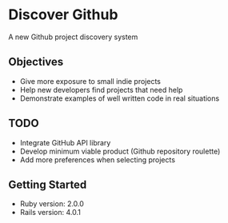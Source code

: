 Discover Github
===============

A new Github project discovery system

Objectives
----------
* Give more exposure to small indie projects
* Help new developers find projects that need help
* Demonstrate examples of well written code in real situations

TODO
----
* Integrate GitHub API library
* Develop minimum viable product (Github repository roulette)
* Add more preferences when selecting projects

Getting Started
---------------
* Ruby version: 2.0.0
* Rails version: 4.0.1
